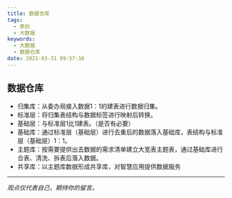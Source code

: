 ```yaml
---
title: 数据仓库
tags:
  - 原创
  - 大数据
keywords:
  - 大数据
  - 数据仓库
date: 2021-03-31 09:57:16
---
```


## 数据仓库
- 归集库：从委办局接入数据1：1的建表进行数据归集。
- 标准层：将归集表结构与数据标签进行映射后转换。
- 基础层：与标准层1比1建表。（是否有必要）
- 基础库：通过标准层（基础层）进行去重后的数据落入基础库，表结构与标准层（基础层）1：1。
- 主题库：按需要提供出去数据的需求清单建立大宽表主题表，通过基础库进行合表、清洗、拆表后落入数据。
- 共享库：以主题库数据形成共享库，对智慧应用提供数据服务

-----

*观点仅代表自己，期待你的留言。*
